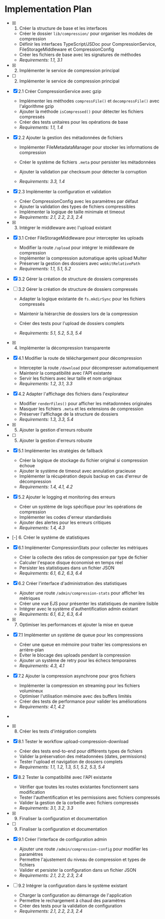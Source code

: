 # Implementation Plan

- [x] 1. Créer la structure de base et les interfaces





  - Créer le dossier `lib/compression/` pour organiser les modules de compression
  - Définir les interfaces TypeScript/JSDoc pour CompressionService, FileStorageMiddleware et CompressionConfig
  - Créer les fichiers de base avec les signatures de méthodes
  - _Requirements: 1.1, 3.1_
- [x] 2. Implémenter le service de compression principal




- [ ] 2. Implémenter le service de compression principal

- [x] 2.1 Créer CompressionService avec gzip


  - Implémenter les méthodes `compressFile()` et `decompressFile()` avec l'algorithme gzip
  - Ajouter la méthode `isCompressed()` pour détecter les fichiers compressés
  - Créer des tests unitaires pour les opérations de base
  - _Requirements: 1.1, 1.4_



- [x] 2.2 Ajouter la gestion des métadonnées de fichiers





  - Implémenter FileMetadataManager pour stocker les informations de compression
  - Créer le système de fichiers `.meta` pour persister les métadonnées
  - Ajouter la validation par checksum pour détecter la corruption


  - _Requirements: 3.3, 1.4_

- [x] 2.3 Implémenter la configuration et validation





  - Créer CompressionConfig avec les paramètres par défaut
  - Ajouter la validation des types de fichiers compressibles
  - Implémenter la logique de taille minimale et timeout
  - _Requirements: 2.1, 2.2, 2.3, 2.4_

- [x] 3. Intégrer le middleware avec l'upload existant




- [x] 3.1 Créer FileStorageMiddleware pour intercepter les uploads


  - Modifier la route `/upload` pour intégrer le middleware de compression
  - Implémenter la compression automatique après upload Multer
  - Préserver la gestion des dossiers avec `webkitRelativePath`
  - _Requirements: 1.1, 5.1, 5.2_


- [x] 3.2 Gérer la création de structure de dossiers compressés




- [ ] 3.2 Gérer la création de structure de dossiers compressés

  - Adapter la logique existante de `fs.mkdirSync` pour les fichiers compressés




  - Maintenir la hiérarchie de dossiers lors de la compression
  - Créer des tests pour l'upload de dossiers complets
  - _Requirements: 5.1, 5.2, 5.3, 5.4_


- [x] 4. Implémenter la décompression transparente



- [x] 4.1 Modifier la route de téléchargement pour décompression

  - Intercepter la route `/download` pour décompresser automatiquement
  - Maintenir la compatibilité avec l'API existante
  - Servir les fichiers avec leur taille et nom originaux
  - _Requirements: 1.2, 3.1, 3.3_

- [x] 4.2 Adapter l'affichage des fichiers dans l'explorateur

  - Modifier `renderFiles()` pour afficher les métadonnées originales
  - Masquer les fichiers `.meta` et les extensions de compression
  - Préserver l'affichage de la structure de dossiers
  - _Requirements: 1.3, 3.3, 5.4_
- [x] 5. Ajouter la gestion d'erreurs robuste




- [ ] 5. Ajouter la gestion d'erreurs robuste

- [x] 5.1 Implémenter les stratégies de fallback


  - Créer la logique de stockage du fichier original si compression échoue
  - Ajouter le système de timeout avec annulation gracieuse
  - Implémenter la récupération depuis backup en cas d'erreur de décompression
  - _Requirements: 1.4, 4.1, 4.2_

- [x] 5.2 Ajouter le logging et monitoring des erreurs

  - Créer un système de logs spécifique pour les opérations de compression
  - Implémenter les codes d'erreur standardisés
  - Ajouter des alertes pour les erreurs critiques
  - _Requirements: 1.4, 4.3_

- [-] 6. Créer le système de statistiques


- [x] 6.1 Implémenter CompressionStats pour collecter les métriques




  - Créer la collecte des ratios de compression par type de fichier
  - Calculer l'espace disque économisé en temps réel
  - Persister les statistiques dans un fichier JSON
  - _Requirements: 6.1, 6.2, 6.3, 6.4_

- [x] 6.2 Créer l'interface d'administration des statistiques






  - Ajouter une route `/admin/compression-stats` pour afficher les métriques
  - Créer une vue EJS pour présenter les statistiques de manière lisible
  - Intégrer avec le système d'authentification admin existant
  - _Requirements: 6.1, 6.2, 6.3, 6.4_


- [x] 7. Optimiser les performances et ajouter la mise en queue





- [x] 7.1 Implémenter un système de queue pour les compressions

  - Créer une queue en mémoire pour traiter les compressions en arrière-plan
  - Éviter le blocage des uploads pendant la compression
  - Ajouter un système de retry pour les échecs temporaires
  - _Requirements: 4.3, 4.1_

- [x] 7.2 Ajouter la compression asynchrone pour gros fichiers


  - Implémenter la compression en streaming pour les fichiers volumineux
  - Optimiser l'utilisation mémoire avec des buffers limités
  - Créer des tests de performance pour valider les améliorations
  - _Requirements: 4.1, 4.2_
-

- [x] 8. Créer les tests d'intégration complets





- [x] 8.1 Tester le workflow upload-compression-download


  - Créer des tests end-to-end pour différents types de fichiers
  - Valider la préservation des métadonnées (dates, permissions)
  - Tester l'upload et navigation de dossiers complets
  - _Requirements: 1.1, 1.2, 1.3, 5.1, 5.2, 5.3, 5.4_

- [x] 8.2 Tester la compatibilité avec l'API existante


  - Vérifier que toutes les routes existantes fonctionnent sans modification
  - Tester l'authentification et les permissions avec fichiers compressés
  - Valider la gestion de la corbeille avec fichiers compressés
  - _Requirements: 3.1, 3.2, 3.3_
- [x] 9. Finaliser la configuration et documentation




- [ ] 9. Finaliser la configuration et documentation


- [x] 9.1 Créer l'interface de configuration admin


  - Ajouter une route `/admin/compression-config` pour modifier les paramètres
  - Permettre l'ajustement du niveau de compression et types de fichiers
  - Valider et persister la configuration dans un fichier JSON
  - _Requirements: 2.1, 2.2, 2.3, 2.4_



- [ ] 9.2 Intégrer la configuration dans le système existant
  - Charger la configuration au démarrage de l'application
  - Permettre le rechargement à chaud des paramètres
  - Créer des tests pour la validation de configuration
  - _Requirements: 2.1, 2.2, 2.3, 2.4_